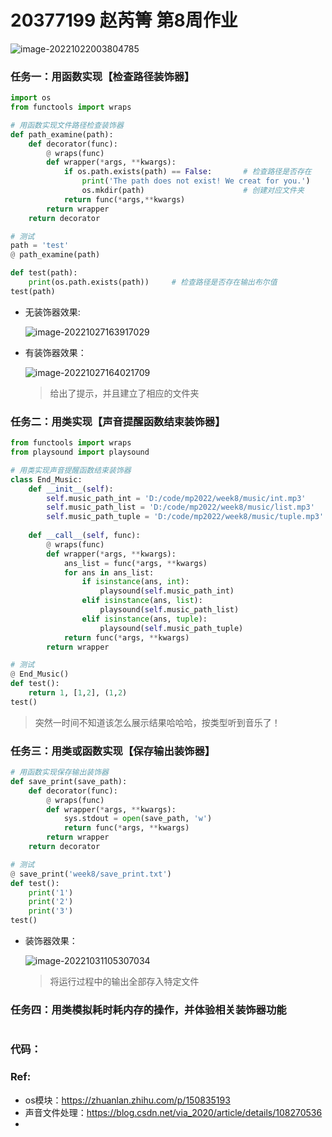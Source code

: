 # 20377199 赵芮箐 第8周作业

![image-20221022003804785](C:\Users\DELL\AppData\Roaming\Typora\typora-user-images\image-20221022003804785.png)

### 任务一：用函数实现【检查路径装饰器】

```python
import os
from functools import wraps

# 用函数实现文件路径检查装饰器
def path_examine(path):
    def decorator(func):
        @ wraps(func)
        def wrapper(*args, **kwargs):
            if os.path.exists(path) == False:       # 检查路径是否存在
                print('The path does not exist! We creat for you.')
                os.mkdir(path)                      # 创建对应文件夹
            return func(*args,**kwargs)
        return wrapper
    return decorator

# 测试
path = 'test'
@ path_examine(path)

def test(path):
    print(os.path.exists(path))		# 检查路径是否存在输出布尔值
test(path)
```

- 无装饰器效果:

  ![image-20221027163917029](C:\Users\DELL\AppData\Roaming\Typora\typora-user-images\image-20221027163917029.png)

- 有装饰器效果：

  ![image-20221027164021709](C:\Users\DELL\AppData\Roaming\Typora\typora-user-images\image-20221027164021709.png)

  > 给出了提示，并且建立了相应的文件夹

### 任务二：用类实现【声音提醒函数结束装饰器】

```python
from functools import wraps
from playsound import playsound

# 用类实现声音提醒函数结束装饰器
class End_Music:
    def __init__(self):
        self.music_path_int = 'D:/code/mp2022/week8/music/int.mp3'
        self.music_path_list = 'D:/code/mp2022/week8/music/list.mp3'
        self.music_path_tuple = 'D:/code/mp2022/week8/music/tuple.mp3'
    
    def __call__(self, func):
        @ wraps(func)
        def wrapper(*args, **kwargs):
            ans_list = func(*args, **kwargs)
            for ans in ans_list:
                if isinstance(ans, int):
                    playsound(self.music_path_int)
                elif isinstance(ans, list):
                    playsound(self.music_path_list)
                elif isinstance(ans, tuple):
                    playsound(self.music_path_tuple)
            return func(*args, **kwargs)
        return wrapper

# 测试
@ End_Music()
def test():
    return 1, [1,2], (1,2)
test()
```

> 突然一时间不知道该怎么展示结果哈哈哈，按类型听到音乐了！

### 任务三：用类或函数实现【保存输出装饰器】

```python
# 用函数实现保存输出装饰器
def save_print(save_path):
    def decorator(func):
        @ wraps(func)
        def wrapper(*args, **kwargs):
            sys.stdout = open(save_path, 'w')
            return func(*args, **kwargs)
        return wrapper
    return decorator

# 测试
@ save_print('week8/save_print.txt')
def test():
    print('1')
    print('2')
    print('3')
test()
```

- 装饰器效果：

  ![image-20221031105307034](C:\Users\DELL\AppData\Roaming\Typora\typora-user-images\image-20221031105307034.png)

  > 将运行过程中的输出全部存入特定文件

### 任务四：用类模拟耗时耗内存的操作，并体验相关装饰器功能

```

```



### 代码：



### Ref:

- os模块：https://zhuanlan.zhihu.com/p/150835193
- 声音文件处理：https://blog.csdn.net/via_2020/article/details/108270536
- 